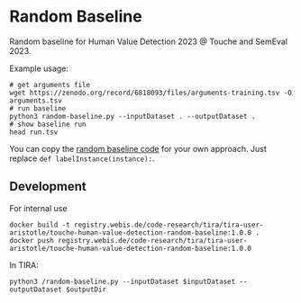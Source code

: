 Random Baseline
===============
Random baseline for Human Value Detection 2023 @ Touche and SemEval 2023.

Example usage:
```
# get arguments file
wget https://zenodo.org/record/6818093/files/arguments-training.tsv -O arguments.tsv
# run baseline
python3 random-baseline.py --inputDataset . --outputDataset .
# show baseline run
head run.tsv
```

You can copy the [random baseline code](https://github.com/touche-webis-de/touche-code/blob/main/semeval23/human-value-detection/random-baseline/random-baseline.py) for your own approach. Just replace `def labelInstance(instance):`.


Development
-----------
For internal use

```
docker build -t registry.webis.de/code-research/tira/tira-user-aristotle/touche-human-value-detection-random-baseline:1.0.0 .
docker push registry.webis.de/code-research/tira/tira-user-aristotle/touche-human-value-detection-random-baseline:1.0.0
```

In TIRA:
```
python3 /random-baseline.py --inputDataset $inputDataset --outputDataset $outputDir
```

